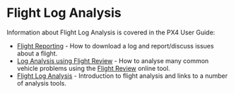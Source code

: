 # Flight Log Analysis

Information about Flight Log Analysis is covered in the PX4 User Guide:

- [Flight Reporting](https://docs.px4.io/master/en/getting_started/flight_reporting.html) - How to download a log and report/discuss issues about a flight.
- [Log Analysis using Flight Review](https://docs.px4.io/master/en/log/flight_review.html) - How to analyse many common vehicle problems using the [Flight Review](https://logs.px4.io/) online tool.
- [Flight Log Analysis](https://docs.px4.io/master/en/log/flight_log_analysis.html) - Introduction to flight analysis and links to a number of analysis tools.

